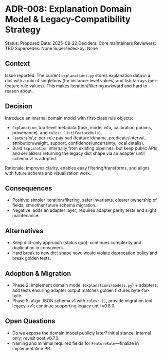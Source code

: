 # ADR-008: Explanation Domain Model & Legacy-Compatibility Strategy

Status: Proposed
Date: 2025-08-22
Deciders: Core maintainers
Reviewers: TBD
Supersedes: None
Superseded-by: None

## Context

Issue reported: The current `explanations.py` stores explanation data in a dict with a mix of
singletons (for instance-level values) and lists/arrays (per-feature rule values).
This makes iteration/filtering awkward and hard to reason about.

## Decision

Introduce an internal domain model with first-class rule objects:

- `Explanation`: top-level metadata (task, model info, calibration params, provenance), and `rules: list[FeatureRule]`.
- `FeatureRule`: per-rule payload (feature id/name, predicate/interval, attribution/weight, support, confidence/uncertainty, local details).
- Build `Explanation` internally from existing pipelines, but keep public APIs and serializers returning the legacy dict shape via an adapter until schema v1 is adopted.

Rationale: improves clarity, enables easy filtering/transforms, and aligns with future schema and visualization work.

## Consequences

- Positive: simpler iteration/filtering, safer invariants, clearer ownership of fields, smoother future schema migration.
- Negative: adds an adapter layer; requires adapter parity tests and slight maintenance.

## Alternatives

- Keep dict-only approach (status quo): continues complexity and duplication in consumers.
- Hard break to new dict shape now: would violate deprecation policy and break golden tests.

## Adoption & Migration

- Phase 2: implement domain model (`explanations/models.py`) + adapters; add tests ensuring adapter output matches golden fixtures byte-for-byte.
- Phase 5: align JSON schema v1 with `rules: []`, provide migration tool legacy→v1; continue supporting legacy until v0.8.0.

## Open Questions

- Do we expose the domain model publicly later? Initial stance: internal only; revisit post v0.7.0.
- Naming and minimal required fields for `FeatureRule`—finalize in implementation PR.
